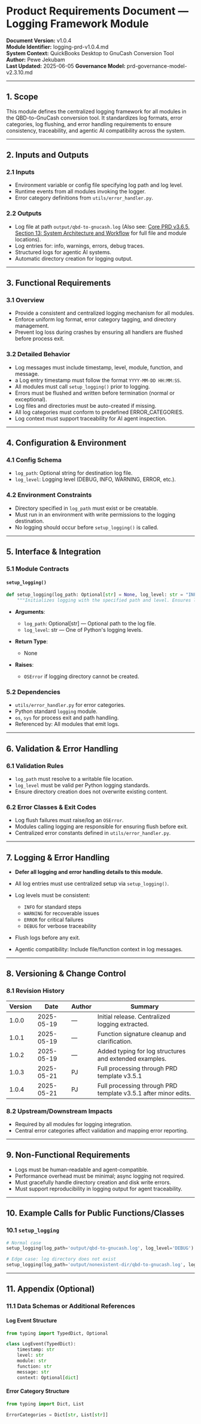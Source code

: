 # Product Requirements Document — Logging Framework Module  

**Document Version:** v1.0.4  
**Module Identifier:** logging-prd-v1.0.4.md  
**System Context:** QuickBooks Desktop to GnuCash Conversion Tool  
**Author:** Pewe Jekubam  
**Last Updated:** 2025-06-05
**Governance Model:** prd-governance-model-v2.3.10.md  

---

## 1. Scope  
This module defines the centralized logging framework for all modules in the QBD-to-GnuCash conversion tool. It standardizes log formats, error categories, log flushing, and error handling requirements to ensure consistency, traceability, and agentic AI compatibility across the system.

---

## 2. Inputs and Outputs  

### 2.1 Inputs  
- Environment variable or config file specifying log path and log level.  
- Runtime events from all modules invoking the logger.  
- Error category definitions from `utils/error_handler.py`.

### 2.2 Outputs  
- Log file at path `output/qbd-to-gnucash.log` (Also see: [Core PRD v3.6.5, Section 13: System Architecture and Workflow](prd\core-prd-main-v3.6.5.md##13-system-architecture-and-workflow) for full file and module locations). 
- Log entries for: info, warnings, errors, debug traces.  
- Structured logs for agentic AI systems.  
- Automatic directory creation for logging output.





---

## 3. Functional Requirements  

### 3.1 Overview  
- Provide a consistent and centralized logging mechanism for all modules.  
- Enforce uniform log format, error category tagging, and directory management.  
- Prevent log loss during crashes by ensuring all handlers are flushed before process exit.

### 3.2 Detailed Behavior  
- Log messages must include timestamp, level, module, function, and message.  
- a Log entry timestamp must follow the format `YYYY-MM-DD HH:MM:SS`.  
- All modules must call `setup_logging()` prior to logging.  
- Errors must be flushed and written before termination (normal or exceptional).  
- Log files and directories must be auto-created if missing.  
- All log categories must conform to predefined ERROR_CATEGORIES.  
- Log context must support traceability for AI agent inspection.

---

## 4. Configuration & Environment  

### 4.1 Config Schema  
- `log_path`: Optional string for destination log file.  
- `log_level`: Logging level (DEBUG, INFO, WARNING, ERROR, etc.).  

### 4.2 Environment Constraints  
- Directory specified in `log_path` must exist or be creatable.  
- Must run in an environment with write permissions to the logging destination.  
- No logging should occur before `setup_logging()` is called.

---

## 5. Interface & Integration  

### 5.1 Module Contracts  

#### `setup_logging()`  
```python
def setup_logging(log_path: Optional[str] = None, log_level: str = "INFO") -> None:
    """Initializes logging with the specified path and level. Ensures log directory exists and applies the standard format."""
```

- **Arguments**:  
  - `log_path`: Optional[str] — Optional path to the log file.  
  - `log_level`: str — One of Python's logging levels.  

- **Return Type**:  
  - None  

- **Raises**:  
  - `OSError` if logging directory cannot be created.  

### 5.2 Dependencies  
- `utils/error_handler.py` for error categories.  
- Python standard `logging` module.  
- `os`, `sys` for process exit and path handling.  
- Referenced by: All modules that emit logs.

---

## 6. Validation & Error Handling  

### 6.1 Validation Rules  
- `log_path` must resolve to a writable file location.  
- `log_level` must be valid per Python logging standards.  
- Ensure directory creation does not overwrite existing content.

### 6.2 Error Classes & Exit Codes  
- Log flush failures must raise/log an `OSError`.  
- Modules calling logging are responsible for ensuring flush before exit.  
- Centralized error constants defined in `utils/error_handler.py`.

---

## 7. Logging & Error Handling  

- **Defer all logging and error handling details to this module.**  
- All log entries must use centralized setup via `setup_logging()`.  
- Log levels must be consistent:  
  - `INFO` for standard steps  
  - `WARNING` for recoverable issues  
  - `ERROR` for critical failures  
  - `DEBUG` for verbose traceability  

- Flush logs before any exit.  
- Agentic compatibility: Include file/function context in log messages.

---

## 8. Versioning & Change Control  

### 8.1 Revision History  
| Version | Date       | Author | Summary                                               
|---------|------------|--------|--------------------------------------------------------
| 1.0.0   | 2025-05-19 | —      | Initial release. Centralized logging extracted.       
| 1.0.1   | 2025-05-19 | —      | Function signature cleanup and clarification.          
| 1.0.2   | 2025-05-19 | —      | Added typing for log structures and extended examples. 
| 1.0.3   | 2025-05-21 | PJ     | Full processing through PRD template v3.5.1             
| 1.0.4   | 2025-05-21 | PJ     | Full processing through PRD template v3.5.1 after minor edits.

### 8.2 Upstream/Downstream Impacts  
- Required by all modules for logging integration.  
- Central error categories affect validation and mapping error reporting.

---

## 9. Non-Functional Requirements  
- Logs must be human-readable and agent-compatible.  
- Performance overhead must be minimal; async logging not required.  
- Must gracefully handle directory creation and disk write errors.  
- Must support reproducibility in logging output for agent traceability.

---

## 10. Example Calls for Public Functions/Classes  

### 10.1 `setup_logging`  
```python
# Normal case
setup_logging(log_path='output/qbd-to-gnucash.log', log_level='DEBUG')

# Edge case: log directory does not exist
setup_logging(log_path='output/nonexistent-dir/qbd-to-gnucash.log', log_level='INFO')
```

---

## 11. Appendix (Optional)

### 11.1 Data Schemas or Additional References  

#### Log Event Structure  
```python
from typing import TypedDict, Optional

class LogEvent(TypedDict):
    timestamp: str
    level: str
    module: str
    function: str
    message: str
    context: Optional[dict]
```

#### Error Category Structure  
```python
from typing import Dict, List

ErrorCategories = Dict[str, List[str]]
```
